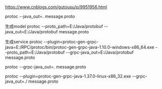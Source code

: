 https://www.cnblogs.com/gutousu/p/9951956.html

protoc --java_out=. message.proto

生成model
protoc --proto_path=E:/Java/protobuf --java_out=E:/Java/protobuf message.proto

生成service
protoc --plugin=protoc-gen-grpc-java=E:/RPC/protoc/bin/protoc-gen-grpc-java-1.10.0-windows-x86_64.exe
--proto_path=E:/Java/protobuf --grpc-java_out=E:/Java/protobuf message.proto


protoc --grpc-java_out=. message.proto

protoc --plugin=protoc-gen-grpc-java-1.37.0-linux-x86_32.exe --grpc-java_out=./ message.proto

